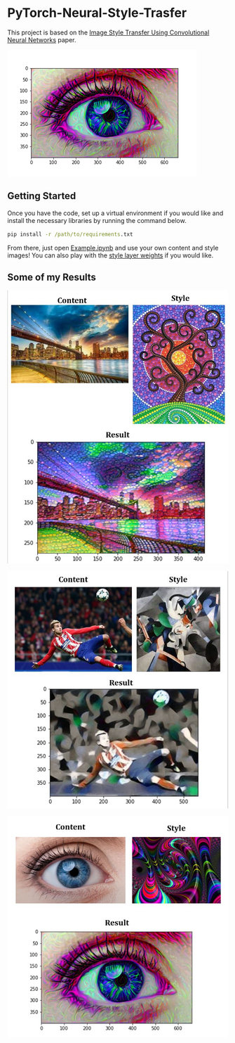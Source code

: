 # PyTorch-Neural-Style-Trasfer

This project is based on the [Image Style Transfer Using Convolutional Neural Networks](https://www.cv-foundation.org/openaccess/content_cvpr_2016/papers/Gatys_Image_Style_Transfer_CVPR_2016_paper.pdf) paper.

![Eye Fractal](/results/eye_fractal/eye_content_fractal_style.png)

## Getting Started

Once you have the code, set up a virtual environment if you would like and install the necessary libraries by running the command below.
```bat
pip install -r /path/to/requirements.txt
```

From there, just open [Example.ipynb](https://github.com/shankal17/PyTorch-Neural-Style-Transfer/blob/main/Example.ipynb) and use your own content and style images! You can also play with the [style layer weights](https://github.com/shankal17/PyTorch-Neural-Style-Transfer/blob/main/train.py#:~:text=style_layer_weights%20%3D%20%7B%27conv1_1%27%3A1.0,%27conv5_1%27%3A0.5%7D) if you would like.

## Some of my Results

![Bridge Tree](/results/bridge_tree/Bridge_Tree_Result.JPG)

![Scissor Dance](/results/scissor_dance/scissor_dance_result.JPG)

![Eye Fractal](/results/eye_fractal/eye_fractal_result.JPG)
